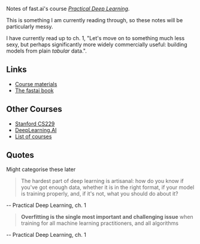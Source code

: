 Notes of fast.ai's course [*Practical Deep Learning*](https://course.fast.ai/).

This is something I am currently reading through, so these notes will be particularly messy.

I have currently read up to ch. 1, "Let's move on to something much less sexy, but perhaps significantly more widely commercially useful: building models from plain _tabular_ data.".

## Links

- [Course materials](https://course.fast.ai/)
- [The fastai book](https://github.com/fastai/fastbook)

## Other Courses

- [Stanford CS229](https://cs229.stanford.edu/)
- [DeepLearning.AI](https://www.deeplearning.ai/)
- [List of courses](https://github.com/SkalskiP/courses)

## Quotes

Might categorise these later

>The hardest part of deep learning is artisanal: how do you know if you've got enough data, whether it is in the right format, if your model is training properly, and, if it's not, what you should do about it?

-- Practical Deep Learning, ch. 1

>**Overfitting is the single most important and challenging issue** when training for all machine learning practitioners, and all algorithms

-- Practical Deep Learning, ch. 1